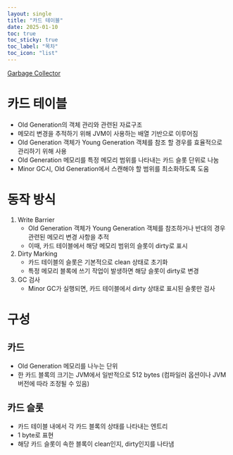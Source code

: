 ```yaml
---
layout: single
title: "카드 테이블"
date: 2025-01-10
toc: true
toc_sticky: true
toc_label: "목차"
toc_icon: "list"
---
```

[Garbage Collector](Develop/CS/Garbage%20Collector/Garbage%20Collector.md)
# 카드 테이블
- Old Generation의 객체 관리와 관련된 자료구조
- 메모리 변경을 추적하기 위해 JVM이 사용하는 배열 기반으로 이루어짐
- Old Generation 객체가 Young Generation 객체를 참조 할 경우를 효율적으로 관리하기 위해 사용
- Old Generation 메모리를 특정 메모리 범위를 나타내는 카드 슬롯 단위로 나눔
- Minor GC시, Old Generation에서 스캔해야 할 범위를 최소화하도록 도움
# 동작 방식
1. Write Barrier
	- Old Generation 객체가 Young Generation 객체를 참조하거나 반대의 경우 관련된 메모리 변경 사항을 추적
	- 이때, 카드 테이블에서 해당 메모리 범위의 슬롯이 dirty로 표시
2. Dirty Marking
	- 카드 테이블의 슬롯은 기본적으로 clean 상태로 초기화
	- 특정 메모리 블록에 쓰기 작업이 발생하면 해당 슬롯이 dirty로 변경
3. GC 검사
	- Minor GC가 실행되면, 카드 테이블에서 dirty 상태로 표시된 슬롯만 검사
# 구성
## 카드
- Old Generation 메모리를 나누는 단위
- 한 카드 블록의 크기는 JVM에서 일반적으로 512 bytes (컴파일러 옵션이나 JVM 버전에 따라 조정될 수 있음)
## 카드 슬롯
- 카드 테이블 내에서 각 카드 블록의 상태를 나타내는 엔트리
- 1 byte로 표현
- 해당 카드 슬롯이 속한 블록이 clean인지, dirty인지를 나타냄
